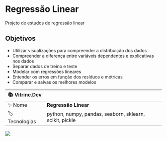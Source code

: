 # Regressão Linear
Projeto de estudos de regressão linear

## Objetivos
- Utilizar visualizações para compreender a distribuição dos dados
- Compreender a diferença entre variáveis dependentes e explicativas nos dados
- Separar dados de treino e teste
- Modelar com regressões lineares
- Entender os erros em função dos resíduos e métricas
- Comparar e salvas os melhores modelos

| :books: Vitrine.Dev |     |
| -------------  | --- |
| :sparkles: Nome        | **Regressão Linear**
| :label: Tecnologias | python, numpy, pandas, seaborn, sklearn, scikit, pickle

<!-- Inserir imagem com a #vitrinedev ao final do link -->
![](https://vitrinedev.s3.amazonaws.com/regressao_linear.png#vitrinedev)
